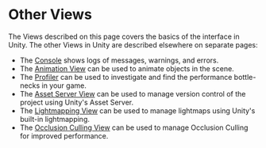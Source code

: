 Other Views
===========


The Views described on this page covers the basics of the interface in Unity. The other Views in Unity are described elsewhere on separate pages:

* The [Console](Console.md) shows logs of messages, warnings, and errors.
* The [Animation View](Animation.md) can be used to animate objects in the scene.
* The [Profiler](Profiler.md) can be used to investigate and find the performance bottle-necks in your game.
* The [Asset Server View](AssetServer.md) can be used to manage version control of the project using Unity's Asset Server.
* The [Lightmapping View](Lightmapping.md) can be used to manage lightmaps using Unity's built-in lightmapping.
* The [Occlusion Culling View](OcclusionCulling.md) can be used to manage Occlusion Culling for improved performance.

